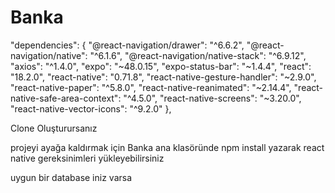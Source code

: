 # Banka


"dependencies": {
    "@react-navigation/drawer": "^6.6.2",
    "@react-navigation/native": "^6.1.6",
    "@react-navigation/native-stack": "^6.9.12",
    "axios": "^1.4.0",
    "expo": "~48.0.15",
    "expo-status-bar": "~1.4.4",
    "react": "18.2.0",
    "react-native": "0.71.8",
    "react-native-gesture-handler": "~2.9.0",
    "react-native-paper": "^5.8.0",
    "react-native-reanimated": "~2.14.4",
    "react-native-safe-area-context": "^4.5.0",
    "react-native-screens": "~3.20.0",
    "react-native-vector-icons": "^9.2.0"
  },
  
  
  Clone Oluşturursanız 
  
  projeyi ayağa kaldırmak için Banka ana klasöründe npm install yazarak react native gereksinimleri yükleyebilirsiniz
  
  uygun bir database iniz varsa 

